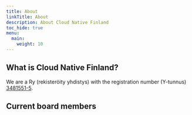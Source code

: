 ```yaml
---
title: About
linkTitle: About
description: About Cloud Native Finland
toc_hide: true
menu:
  main:
    weight: 10
---
```


## What is Cloud Native Finland?

We are a Ry (rekisteröity yhdistys) with the registration number (Y-tunnus)
[3481551-5](https://tietopalvelu.ytj.fi/yritys/3481551-5).

## Current board members 
